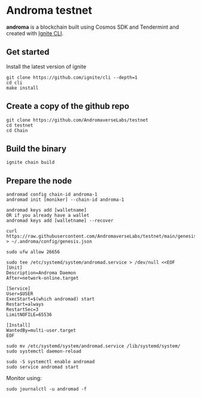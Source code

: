 # Androma testnet
**androma** is a blockchain built using Cosmos SDK and Tendermint and created with [Ignite CLI](https://ignite.com/cli).

## Get started
Install the latest version of ignite
```
git clone https://github.com/ignite/cli --depth=1
cd cli 
make install
```

## Create a copy of the github repo
```
git clone https://github.com/AndromaverseLabs/testnet
cd testnet
cd Chain
```

## Build the binary
```
ignite chain build
```

## Prepare the node
```
andromad config chain-id androma-1
andromad init [moniker] --chain-id androma-1

andromad keys add [walletname] 
OR if you already have a wallet
andromad keys add [walletname] --recover

curl https://raw.githubusercontent.com/AndromaverseLabs/testnet/main/genesis.json > ~/.androma/config/genesis.json

sudo ufw allow 26656

sudo tee /etc/systemd/system/andromad.service > /dev/null <<EOF
[Unit]
Description=Androma Daemon
After=network-online.target

[Service]
User=$USER
ExecStart=$(which andromad) start
Restart=always
RestartSec=3
LimitNOFILE=65536

[Install]
WantedBy=multi-user.target
EOF

sudo mv /etc/systemd/system/andromad.service /lib/systemd/system/
sudo systemctl daemon-reload

sudo -S systemctl enable andromad
sudo service andromad start
```
Monitor using:
```
sudo journalctl -u andromad -f
```
